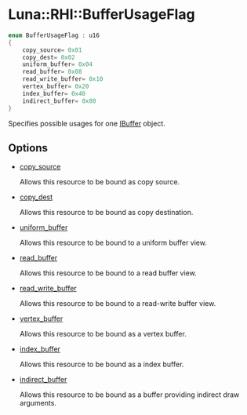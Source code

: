 # Luna::RHI::BufferUsageFlag

```c++
enum BufferUsageFlag : u16
{
    copy_source= 0x01
    copy_dest= 0x02
    uniform_buffer= 0x04
    read_buffer= 0x08
    read_write_buffer= 0x10
    vertex_buffer= 0x20
    index_buffer= 0x40
    indirect_buffer= 0x80
}
```

Specifies possible usages for one [IBuffer](struct_luna_1_1_r_h_i_1_1_i_buffer.md) object. 

## Options
* [copy_source](group___r_h_i_1gga22283687fb8acafd6ad0ddb5b8e71920a751fdad2b83af8ed443d3c2d6efd7822.md)

    Allows this resource to be bound as copy source. 

* [copy_dest](group___r_h_i_1gga22283687fb8acafd6ad0ddb5b8e71920a3a20bc63470d18df9ac2b7163b5d89f6.md)

    Allows this resource to be bound as copy destination. 

* [uniform_buffer](group___r_h_i_1gga22283687fb8acafd6ad0ddb5b8e71920a9e3ed97709be98ed347af4bbf765daec.md)

    Allows this resource to be bound to a uniform buffer view. 

* [read_buffer](group___r_h_i_1gga22283687fb8acafd6ad0ddb5b8e71920a4a5ac64bedcfb6cf9b0228d787f81ce2.md)

    Allows this resource to be bound to a read buffer view. 

* [read_write_buffer](group___r_h_i_1gga22283687fb8acafd6ad0ddb5b8e71920a0e51440a37396d4e0444a6f77ed2f2b3.md)

    Allows this resource to be bound to a read-write buffer view. 

* [vertex_buffer](group___r_h_i_1gga22283687fb8acafd6ad0ddb5b8e71920a9a89a832efcc2557585b289cc295f7f5.md)

    Allows this resource to be bound as a vertex buffer. 

* [index_buffer](group___r_h_i_1gga22283687fb8acafd6ad0ddb5b8e71920aab150dddbaa3966d354cc6dcd7418ea9.md)

    Allows this resource to be bound as a index buffer. 

* [indirect_buffer](group___r_h_i_1gga22283687fb8acafd6ad0ddb5b8e71920a6c1d372277c0e5dbef946d0f5a7fb1ee.md)

    Allows this resource to be bound as a buffer providing indirect draw arguments. 

